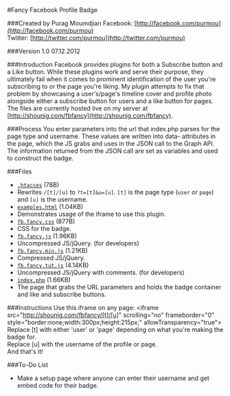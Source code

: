 #Fancy Facebook Profile Badge

###Created by Purag Moumdjian
Facebook: [http://facebook.com/purmou](http://facebook.com/purmou) <br>
Twitter: [http://twitter.com/purmou](http://twitter.com/purmou)
    
###Version 1.0
07.12.2012
    
###Introduction
Facebook provides plugins for both a Subscribe button and a Like button. While these plugins work and serve their purpose, they ultimately fail when it comes to prominent identification of the user you're subscribing to or the page you're liking. My plugin attempts to fix that problem by showcasing a user's/page's timeline cover and profile photo alongside either a subscribe button for users and a like button for pages. <br>
The files are currently hosted live on my server at [http://shounig.com/fbfancy](http://shounig.com/fbfancy).
    
###Process
You enter parameters into the url that index.php parses for the page type and username. These values are written into data- attributes in the page, which the JS grabs and uses in the JSON call to the Graph API. The information returned from the JSON call are set as variables and used to construct the badge.
  
###Files
- [`.htacces`](FBBadge/blob/master/.htaccess) (78B)
 - Rewrites `/[t]/[u]` to `?t=[t]&u=[u]`. `[t]` is the page type (`user` or `page`) and `[u]` is the username.
- [`examples.html`](FBBadge/blob/master/example.html) (1.04KB)
 - Demonstrates usage of the iframe to use this plugin.
- [`fb.fancy.css`](FBBadge/blob/master/fb.fancy.css) (877B)
 - CSS for the badge.
- [`fb.fancy.js`](FBBadge/blob/master/fb.fancy.js) (1.96KB)
 - Uncompressed JS/jQuery. (for developers)
- [`fb.fancy.min.js`](FBBadge/blob/master/fb.fancy.min.js) (1.21KB)
 - Compressed JS/jQuery.
- [`fb.fancy.tut.js`](FBBadge/blob/master/fb.fancy.tut.js) (4.14KB)
 - Uncompressed JS/jQuery with comments. (for developers)
- [`index.php`](FBBadge/blob/master/index.php) (1.66KB)
 - The page that grabs the URL parameters and holds the badge container and like and subscribe buttons.
    
###Instructions
Use this iframe on any page:
    &#60;iframe src="http://shounig.com/fbfancy/[t]/[u]" scrolling="no" frameborder="0" style="border:none;width:300px;height:215px;" allowTransparency="true"></iframe></code>
Replace [t] with either 'user' or 'page' depending on what you're making the badge for.<br>
Replace [u] with the username of the profile or page.<br>
And that's it!
    
###To-Do List
- Make a setup page where anyone can enter their username and get embed code for their badge.
